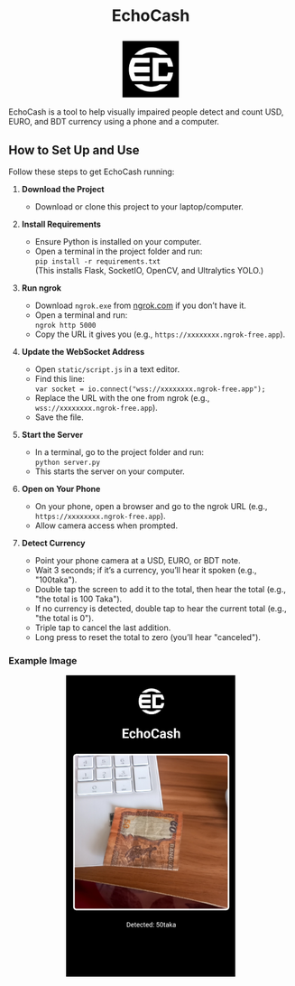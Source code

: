 # <p align="center"><strong>EchoCash</strong></p>

<p align="center">
  <img src="static/logo.jpg" alt="EchoCash Logo" style="width: 100px; height: auto;"/>
</p>

EchoCash is a tool to help visually impaired people detect and count USD, EURO, and BDT currency using a phone and a computer.

## How to Set Up and Use

Follow these steps to get EchoCash running:

1. **Download the Project**  
   - Download or clone this project to your laptop/computer.

2. **Install Requirements**  
   - Ensure Python is installed on your computer.
   - Open a terminal in the project folder and run:  
     `pip install -r requirements.txt`  
     (This installs Flask, SocketIO, OpenCV, and Ultralytics YOLO.)

3. **Run ngrok**  
   - Download `ngrok.exe` from [ngrok.com](https://ngrok.com/) if you don’t have it.
   - Open a terminal and run:  
     `ngrok http 5000`
   - Copy the URL it gives you (e.g., `https://xxxxxxxx.ngrok-free.app`).

4. **Update the WebSocket Address**  
   - Open `static/script.js` in a text editor.
   - Find this line:  
     `var socket = io.connect("wss://xxxxxxxx.ngrok-free.app");`  
   - Replace the URL with the one from ngrok (e.g., `wss://xxxxxxxx.ngrok-free.app`).
   - Save the file.

5. **Start the Server**  
   - In a terminal, go to the project folder and run:  
     `python server.py`  
   - This starts the server on your computer.

6. **Open on Your Phone**  
   - On your phone, open a browser and go to the ngrok URL (e.g., `https://xxxxxxxx.ngrok-free.app`).
   - Allow camera access when prompted.

7. **Detect Currency**  
   - Point your phone camera at a USD, EURO, or BDT note.
   - Wait 3 seconds; if it’s a currency, you’ll hear it spoken (e.g., "100taka").
   - Double tap the screen to add it to the total, then hear the total (e.g., "the total is 100 Taka").
   - If no currency is detected, double tap to hear the current total (e.g., "the total is 0").
   - Triple tap to cancel the last addition.
   - Long press to reset the total to zero (you’ll hear "canceled").

### Example Image

<p align="center">
  <img src="static/example.jpg" alt="Example" style="width: 300px; height: auto;"/>
</p>
